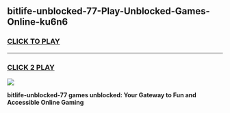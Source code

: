
## bitlife-unblocked-77-Play-Unblocked-Games-Online-ku6n6
<h3>
<a href="https://premium76.site?title=bitlife-unblocked-77&ref=25A">CLICK TO PLAY</a></h3>
<hr>

<h3>
<a href="https://premium76.site?title=bitlife-unblocked-77&ref=25A">CLICK 2 PLAY</a>
  
</h3>

<a href="https://premium76.site?title=bitlife-unblocked-77&ref=25A"><img src="https://clearcache.store/games.png"></a>


**bitlife-unblocked-77 games unblocked: Your Gateway to Fun and Accessible Online Gaming**
